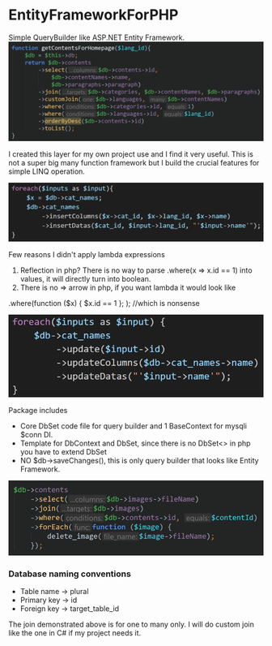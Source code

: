 # EntityFrameworkForPHP
Simple QueryBuilder like ASP.NET Entity Framework.
![alt_text](https://github.com/noobhacker/EntityFrameworkForPHP/blob/master/img/preview.PNG)

I created this layer for my own project use and I find it very useful. 
This is not a super big many function framework but I build the crucial features for simple LINQ operation. 

![alt_text](https://github.com/noobhacker/EntityFrameworkForPHP/blob/master/img/inserts.PNG)

Few reasons I didn't apply lambda expressions
1. Reflection in php? There is no way to parse .where(x => x.id == 1) into values, it will directly turn into boolean.
2. There is no => arrow in php, if you want lambda it would look like 

.where(function ($x) { $x.id == 1 }; ); //which is nonsense

![alt_text](https://github.com/noobhacker/EntityFrameworkForPHP/blob/master/img/updates.PNG)

Package includes
- Core DbSet code file for query builder and 1 BaseContext for mysqli $conn DI.
- Template for DbContext and DbSet, since there is no DbSet<<Model>> in php you have to extend DbSet
- NO $db->saveChanges(), this is only query builder that looks like Entity Framework.

![alt_text](https://github.com/noobhacker/EntityFrameworkForPHP/blob/master/img/foreach.PNG)

### Database naming conventions

- Table name -> plural 
- Primary key -> id
- Foreign key -> target_table_id

The join demonstrated above is for one to many only. I will do custom join like the one in C# if my project needs it.
